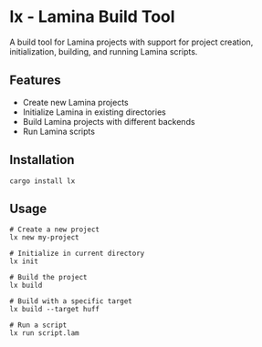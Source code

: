 # lx - Lamina Build Tool

A build tool for Lamina projects with support for project creation, initialization, building, and running Lamina scripts.

## Features

- Create new Lamina projects
- Initialize Lamina in existing directories
- Build Lamina projects with different backends
- Run Lamina scripts

## Installation

```
cargo install lx
```

## Usage

```
# Create a new project
lx new my-project

# Initialize in current directory
lx init

# Build the project
lx build

# Build with a specific target
lx build --target huff

# Run a script
lx run script.lam
``` 